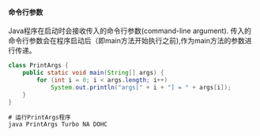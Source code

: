 #### 命令行参数
Java程序在启动时会接收传入的命令行参数(command-line argument).
传入的命令行参数会在程序启动后（即main方法开始执行之前),作为main方法的参数进行传递。

```java
class PrintArgs {
	public static void main(String[] args) {
		for (int i = 0; i < args.length; i++)
			System.out.println("args[" + i + "] = " + args[i]);
	}
}
```

```shell
# 运行PrintArgs程序
java PrintArgs Turbo NA DOHC
```
